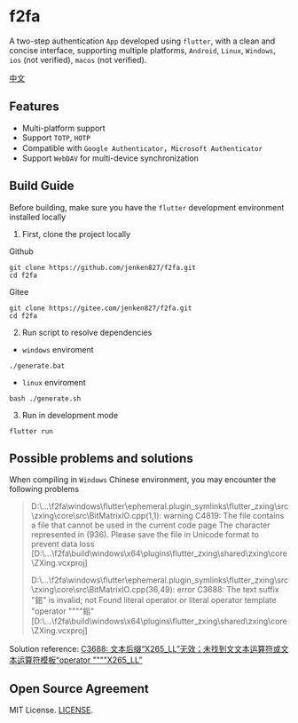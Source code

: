 # f2fa

A two-step authentication `App` developed using `flutter`, with a clean and concise interface, supporting multiple platforms, `Android`, `Linux`, `Windows`, `ios` (not verified), `macos` (not verified).

[中文](README.md)

## Features
- Multi-platform support
- Support `TOTP`, `HOTP`
- Compatible with `Google Authenticator`，`Microsoft Authenticator`
- Support `WebDAV` for multi-device synchronization

## Build Guide
Before building, make sure you have the `flutter` development environment installed locally
1. First, clone the project locally

Github
```
git clone https://github.com/jenken827/f2fa.git
cd f2fa
```
Gitee
```
git clone https://gitee.com/jenken827/f2fa.git
cd f2fa
```
2. Run script to resolve dependencies
- `windows` enviroment
```
./generate.bat
```
- `linux` enviroment
```
bash ./generate.sh
```
3. Run in development mode
```
flutter run
```
## Possible problems and solutions

When compiling in `Windows` Chinese environment, you may encounter the following problems
> D:\\...\f2fa\windows\flutter\ephemeral\.plugin_symlinks\flutter_zxing\src\zxing\core\src\BitMatrixIO.cpp(1,1): warning C4819: The file contains a file that cannot be used in the current code page The character represented in (936). Please save the file in Unicode format to prevent data loss [D:\\...\f2fa\build\windows\x64\plugins\flutter_zxing\shared\zxing\core\ZXing.vcxproj]
>
>D:\\...\f2fa\windows\flutter\ephemeral\.plugin_symlinks\flutter_zxing\src\zxing\core\src\BitMatrixIO.cpp(36,49): error C3688: The text suffix "鈻" is invalid; not Found literal operator or literal operator template "operator """"鈻" [D:\\...\f2fa\build\windows\x64\plugins\flutter_zxing\shared\zxing\core\ZXing.vcxproj]

Solution reference: [C3688: 文本后缀“X265_LL”无效；未找到文文本运算符或文本运算符模板“operator """"X265_LL”](https://blog.csdn.net/strikedragon/article/details/84954663#:~:text=%E5%8F%8C%E5%87%BB%E6%AD%A4%E9%94%99%E8%AF%AF%E4%BC%9A%E8%B7%B3%E5%88%B0%E5%87%BA%E9%94%99%E7%9A%84%E6%96%87%E4%BB%B6%EF%BC%8C%E8%BF%99%E6%97%B6%E5%9C%A8%20Visual%20Studio%E8%8F%9C%E5%8D%95%E6%A0%8F%E4%B8%8A%E7%82%B9%E5%87%BB%E2%80%9C%E6%96%87%E4%BB%B6%E2%80%9D-%3E%E2%80%9C%E9%AB%98%E7%BA%A7%E4%BF%9D%E5%AD%98%E9%80%89%E9%A1%B9%E2%80%9D%EF%BC%8C%E5%9C%A8%E2%80%9C%E7%BC%96%E7%A0%81%E2%80%9D%E4%B8%8B%E6%8B%89%E6%A1%86%E9%80%89%E6%8B%A9%E2%80%9C%E7%AE%80%E4%BD%93%E4%B8%AD%E6%96%87%EF%BC%88GB2312%EF%BC%89%E2%80%9D%EF%BC%8C%E7%84%B6%E5%90%8E%E2%80%9C%E7%A1%AE%E5%AE%9A%E2%80%9D%E5%8D%B3%E5%8F%AF%E3%80%82%20%E9%87%8D%E6%96%B0%E7%BC%96%E8%AF%91%E5%B0%B1%E6%B2%A1%E9%97%AE%E9%A2%98%E5%95%A6%EF%BC%81%20%E5%A6%82%E6%9E%9C%E8%BF%98%E6%B2%A1%E8%A7%A3%E5%86%B3%EF%BC%8C%E5%8F%AF%E8%83%BD%E6%98%AF%E5%9B%A0%E4%B8%BA%E6%A0%BC%E5%BC%8F%E9%97%AE%E9%A2%98%EF%BC%9A,%E6%AF%94%E5%A6%82%20X265_LL%E5%89%8D%E9%9D%A2%E5%A2%9E%E5%8A%A0%E7%A9%BA%E6%A0%BC%EF%BC%8C%E5%8D%B3%E5%8F%AF%E8%A7%A3%E5%86%B3%E3%80%82%20%E6%96%87%E7%AB%A0%E6%B5%8F%E8%A7%88%E9%98%85%E8%AF%BB6.6k%E6%AC%A1%EF%BC%8C%E7%82%B9%E8%B5%9E7%E6%AC%A1%EF%BC%8C%E6%94%B6%E8%97%8F4%E6%AC%A1%E3%80%82%20%E8%BF%99%E7%A7%8D%E9%94%99%E8%AF%AF%E4%B8%80%E8%88%AC%E6%98%AF%E5%9C%A8%E5%AF%B9%E4%B8%8B%E8%BD%BD%E5%BE%97%E5%88%B0%E7%9A%84%E4%BB%A3%E7%A0%81%E8%BF%9B%E8%A1%8C%E7%BC%96%E8%AF%91%E6%97%B6%E5%87%BA%E7%8E%B0%EF%BC%8C%E5%AE%9E%E9%99%85%E6%98%AF%E6%96%87%E4%BB%B6%E7%BC%96%E7%A0%81%E9%97%AE%E9%A2%98%E3%80%82%20%E8%BF%99%E6%97%B6%E4%B8%8B%E8%BD%BD%E5%BE%97%E5%88%B0%E7%9A%84%E6%96%87%E4%BB%B6%E7%BC%96%E7%A0%81%E4%B8%BAUTF-8%EF%BC%8C%E8%80%8CWindows%E4%B8%AD%E6%96%87%E7%89%88%E9%BB%98%E8%AE%A4%E4%BD%BF%E7%94%A8GB2312%EF%BC%8C%E5%AF%B9%E4%BA%8EUTF-8%E7%BC%96%E7%A0%81%E7%9A%84%E6%9F%90%E4%BA%9B%E5%AD%97%E7%AC%A6%EF%BC%8C%E5%9C%A8%E4%B8%AD%E6%96%87%E7%89%88VS%E4%B8%8B%E5%B0%B1%E5%AE%B9%E6%98%93%E5%9B%A0%E8%A7%A3%E7%A0%81%E9%94%99%E8%AF%AF%E5%AF%BC%E8%87%B4%E4%B9%B1%E7%A0%81%E9%80%A0%E6%88%90%E7%BC%96%E8%AF%91%E9%94%99%E8%AF%AF%E3%80%82)

## Open Source Agreement
MIT License. [LICENSE](./LICENSE).